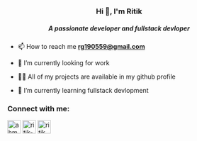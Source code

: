 <h3 align="center">Hi 👋, I'm Ritik</h3>
<h5 align="center">A passionate developer and fullstack devloper</h5>

- 📫 How to reach me **rg190559@gmail.com**

- 🔭 I’m currently looking for work

- 👨‍💻 All of my projects are available in my github profile
 
- 🌱 I’m currently learning fullstack devlopment

<h3 align="left">Connect with me:</h3>
<p align="left">
<a href="#" target="blank"><img align="center" src="https://img.icons8.com/fluent/50/000000/twitter.png" alt="ahm_ritik" width="30" width="30" /></a>
<a href="https://www.linkedin.com/in/ajay-kumar-gupta-011a021b5" target="blank"><img align="center" src="https://img.icons8.com/fluent/48/000000/linkedin.png" alt="ritik-dwivedi-7899581b2"  width="30" /></a>
<a href="https://www.instagram.com/a_k_gupta555" target="blank"><img align="center" src="https://img.icons8.com/fluent/48/000000/instagram-new.png" alt="ritik_dwivedi12" width="30" /></a>
</p>


<!-- <p><img align="left" src="https://github-readme-stats.vercel.app/api/top-langs?username=dwivedi-ritik&theme=white&show_icons=true&locale=en&layout=compact" alt="dwivedi-ritik" /></p> -->

<!-- <p>&nbsp;<img align="center" src="https://github-readme-stats.vercel.app/api?username=dwivedi-ritik&theme=white&show_icons=true&locale=en" alt="dwivedi-ritik" /></p> -->
